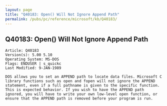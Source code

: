 ```yaml
---
layout: page
title: "Q40183: Open() Will Not Ignore Append Path"
permalink: /pubs/pc/reference/microsoft/kb/Q40183/
---
```


## Q40183: Open() Will Not Ignore Append Path

	Article: Q40183
	Version(s): 5.00 5.10
	Operating System: MS-DOS
	Flags: ENDUSER | s_quickc
	Last Modified: 9-JAN-1989
	
	DOS allows you to set an APPEND path to locate data files. Microsoft C
	library functions such as open and fopen will not ignore the APPEND
	statement, even if a full pathname is given to the specific function.
	This is expected behavior. If you wish to have the APPEND path
	ignored, you will have to write your own low-level open function, or
	ensure that the APPEND path is removed before your program is run.
